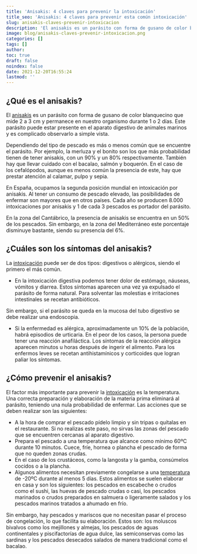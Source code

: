 ```yaml
---
title: 'Anisakis: 4 claves para prevenir la intoxicación'
title_seo: 'Anisakis: 4 claves para prevenir esta común intoxicación'
slug: anisakis-claves-prevenir-intoxicacion
description: 'El anisakis es un parásito con forma de gusano de color blanquecino que mide 2 a 3 cm y permanece en nuestro organismo durante 1 o 2 días.'
image: blog/anisakis-claves-prevenir-intoxicacion.png
categories: []
tags: []
author: 
toc: true
draft: false
noindex: false
date: 2021-12-20T16:55:24
lastmod: ''
---
```


## ¿Qué es el anisakis?

El [anisakis](https://www.mscbs.gob.es/consumo/pec/recomendacion/anisakis.htm) es un parásito con forma de gusano de color blanquecino que mide 2 a 3 cm y permanece en nuestro organismo durante 1 o 2 días. Este parásito puede estar presente en el aparato digestivo de animales marinos y es complicado observarlo a simple vista.

Dependiendo del tipo de pescado es más o menos común que se encuentre el parásito. Por ejemplo, la merluza y el bonito son los que más probabilidad tienen de tener anisakis, con un 90% y un 80% respectivamente. También hay que llevar cuidado con el bacalao, salmón y boquerón. En el caso de los cefalópodos, aunque es menos común la presencia de este, hay que prestar atención al calamar, pulpo y sepia.

En España, ocupamos la segunda posición mundial en intoxicación por anisakis. Al tener un consumo de pescado elevado, las posibilidades de enfermar son mayores que en otros países. Cada año se producen 8.000 intoxicaciones por anisakis y 1 de cada 3 pescados es portador del parásito.

En la zona del Cantábrico, la presencia de anisakis se encuentra en un 50% de los pescados. Sin embargo, en la zona del Mediterráneo este porcentaje disminuye bastante, siendo su presencia del 6%.

## ¿Cuáles son los síntomas del anisakis?

La [intoxicación](/trucos-para-prevenir-la-salmonella/) puede ser de dos tipos: digestivos o alérgicos, siendo el primero el más común.

- En la intoxicación digestiva podemos tener dolor de estómago, náuseas, vómitos y diarrea. Estos síntomas aparecen una vez ya expulsado el parásito de forma natural. Para solventar las molestias e irritaciones intestinales se recetan antibióticos.

Sin embargo, si el parásito se queda en la mucosa del tubo digestivo se debe realizar una endoscopia.

- Si la enfermedad es alérgica, aproximadamente un 10% de la población, habrá episodios de urticaria. En el peor de los casos, la persona puede tener una reacción anafiláctica. Los síntomas de la reacción alérgica aparecen minutos u horas después de ingerir el alimento. Para los enfermos leves se recetan antihistamínicos y corticoides que logran paliar los síntomas.

## ¿Cómo prevenir el anisakis?

El factor más importante para prevenir la [intoxicación](/como-matar-al-bicho-con-la-temperatura/) es la temperatura. Una correcta preparación y elaboración de la materia prima eliminará al parásito, teniendo una nula probabilidad de enfermar. Las acciones que se deben realizar son las siguientes:

- A la hora de comprar el pescado pídelo limpio y sin tripas o quítalas en el restaurante. Si no realizas este paso, no sirvas las zonas del pescado que se encuentren cercanas al aparato digestivo.
- Prepara el pescado a una temperatura que alcance como mínimo 60ºC durante 10 minutos. Cuece, fríe, hornea o plancha el pescado de forma que no queden zonas crudas.
- En el caso de los crustáceos, como la langosta y la gamba, consúmelos cocidos o a la plancha.
- Algunos alimentos necesitan previamente congelarse a una [temperatura](/landing-dobbox-frio/) de -20ºC durante al menos 5 días. Estos alimentos se suelen elaborar en casa y son los siguientes: los pescados en escabeche o crudos como el sushi, las huevas de pescado crudas o casi, los pescados marinados o crudos preparados en salmuera o ligeramente salados y los pescados marinos tratados a ahumado en frío.

Sin embargo, hay pescados y mariscos que no necesitan pasar el proceso de congelación, lo que facilita su elaboración. Estos son: los moluscos bivalvos como los mejillones y almejas, los pescados de aguas continentales y piscifactorías de agua dulce, las semiconservas como las sardinas y los pescados desecados salados de manera tradicional como el bacalao.
